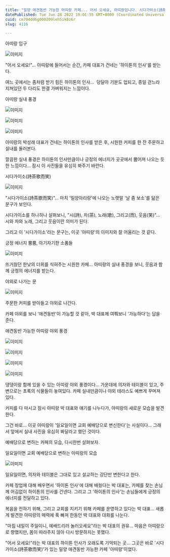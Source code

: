 ```yaml
---
title: "밀양 애견동반 가능한 아띠랑 카페... 어서 오세요, 아띠랑입니다. 시다가이소(詩茶歌而笑)!"
datePublished: Tue Jun 28 2022 19:01:55 GMT+0000 (Coordinated Universal Time)
cuid: cm704dd6g000209leh5ik0z6r
slug: 4116

---
```



아띠랑 입구

![이미지](https://cdn.hashnode.com/res/hashnode/image/upload/v1739256403009/d6c3929c-4bd2-4f1d-a336-14ec5a5e9663.jpeg)

"어서 오세요!"... 아띠랑에 들어서는 순간, 카페 대표가 건네는 '하이톤의 인사'를 받는다.

여느 곳에서는 좀처럼 받기 힘든 하이톤의 인사...  덩달아 기분도 업되고, 종일 걷느라 지쳐있던 두 다리도 한결 가벼워지는 느낌이다.

아띠랑 실내 풍경

![이미지](https://cdn.hashnode.com/res/hashnode/image/upload/v1739256405425/31f115c6-09d1-491c-93c3-28d1b1564605.jpeg)

![이미지](https://cdn.hashnode.com/res/hashnode/image/upload/v1739256407466/182ebb96-48a1-417f-95b9-d3af321b4735.jpeg)

![이미지](https://cdn.hashnode.com/res/hashnode/image/upload/v1739256409502/7f3c8ed1-534c-4376-aa90-aaf597de6512.jpeg)

아띠랑의 박성래 대표가 건네는 하이톤의 인사를 받은 후, 시원한 커피를 한 잔 주문하고 실내를 둘러본다.

깔끔한 실내 풍경은 하이톤의 인사만큼이나 긍정의 에너지가 곳곳에서 뿜어져 나오는 듯한 느낌이다... 잠시 이 사진들을 유심히 봐주기 바란다.

시다가이소(詩茶歌而笑)

![이미지](https://cdn.hashnode.com/res/hashnode/image/upload/v1739256411495/15cdd85a-02f6-4462-8b59-f6c905fcfb15.jpeg)

"시다가이소(詩茶歌而笑)"... 마치 '밀양아리랑'에 나오는 노랫말 '날 좀 보소'를 닮은 문구가 보인다.

시다가이소를 하나하나 살펴보니, "시(詩), 차(茶), 노래(歌), 그리고(而), 웃음(笑)"... 시와 차와 노래, 그리고 웃음이란 의미가 된다.

그리고 이 '시다가이소'라는 문구는, 이곳 '아띠랑'의 이미지와 잘 어울리는 것 같다.

긍정 에너지 뿜뿜, 아기자기한 소품들

![이미지](https://cdn.hashnode.com/res/hashnode/image/upload/v1739256413687/bb1b7fe0-f025-4ad1-b2f4-50cfc780ec33.jpeg)

뜨거웠던 한낮의 더위를 식혀주는 시원한 카페... 아띠랑의 실내 풍경을 보니, 웃음과 함께 긍정의 에너지를 받는다.

야외로 나가는 문

![이미지](https://cdn.hashnode.com/res/hashnode/image/upload/v1739256415499/a5c48d29-4693-4ef1-af58-df23d42aadf5.jpeg)

주문한 커피를 받아들고 야외로 나간다.

카페 야외를 보니 '애견동반'이 가능할 것 같아, 박 대표께 여쭤보니 '가능하다'는 답을 준다.

애견동반 가능한 아띠랑 야외 풍경

![이미지](https://cdn.hashnode.com/res/hashnode/image/upload/v1739256417859/183f6486-7bce-4a4d-bb1c-35c6c6b6d396.jpeg)

![이미지](https://cdn.hashnode.com/res/hashnode/image/upload/v1739256419978/4808e388-4381-4e32-a69f-47e6ac2abebc.jpeg)

![이미지](https://cdn.hashnode.com/res/hashnode/image/upload/v1739256422176/a358de00-111c-4ed8-9627-c6886ca2286e.jpeg)

![이미지](https://cdn.hashnode.com/res/hashnode/image/upload/v1739256424297/beafd915-8570-42e1-bcdf-209375d08f63.jpeg)

댕댕이랑 함께 있을 수 있는 아띠랑 야외 풍경이다... 가운데에 의자와 테이블이 있고, 주변으로는 초록의 식물들이 놓여있다. 카페 실내만큼이나 야외 테라스도 예쁘게 꾸며져 있다.

커피를 다 마시고 잠시 아띠랑 박 대표와 얘기를 나누다가, 아띠랑의 새로운 모습을 발견한다.

그건 바로... 이곳 아띠랑이 '일요일이면 교회 예배당으로 변신한다'는 사실이다... 그래서 앞에서 실내 사진을 유심히 봐달라고 했던 것이다.

예배당으로 변하는 카페의 모습, 다시한번 살펴보자.

일요일이면 교회 예배당으로 변하는 아띠랑의 모습

![이미지](https://cdn.hashnode.com/res/hashnode/image/upload/v1739256426269/eeb63873-7389-4bd4-9865-1082f7a078f1.jpeg)

일요일이면, 의자와 테이블은 그대로 있고 설교하는 강단만 변한다고 한다.

카페 창업에 대해 배우면서 '하이톤 인사'에 대해 배웠다는 박 대표는, 카페를 찾는 손님께 어김없이 하이톤의 인사를 건넨다. 그리고 그 '하이톤의 인사'는 손님들에게 긍정의 에너지를 전달하고 있다.

복음을 전하기 위해, 그리고 교회를 지키기 위해 카페를 운영하고 있다는 박 대표... 새롭게 발견한 아띠랑의 매력에 푹 빠져 한동안 박 대표와 대화를 나눈다.

"마침 내일이 주일이니, 예배드리러 놀러오세요"라는 박 대표의 권유... 마음은 아띠랑으로 향했지만, 몸이 따라주지 않아 다시 방문하지는 못했다.

"어서 오세요!"라는 박 대표의 하이톤 인사가 오래도록 기억되는 곳... 그곳은 바로 '시다가이소(詩茶歌而笑)'가 있는 밀양 애견동반 가능한 카페 '아띠랑'이었다.